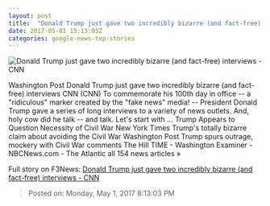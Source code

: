 ```yaml
---
layout: post
title:  "Donald Trump just gave two incredibly bizarre (and fact-free) interviews - CNN"
date: 2017-05-01 15:13:03Z
categories: google-news-top-stories
---
```


![Donald Trump just gave two incredibly bizarre (and fact-free) interviews - CNN](http://i2.cdn.cnn.com/cnnnext/dam/assets/170429195058-trump-day-100-super-tease.jpg)

Washington Post Donald Trump just gave two incredibly bizarre (and fact-free) interviews CNN (CNN) To commemorate his 100th day in office -- a "ridiculous" marker created by the "fake news" media! -- President Donald Trump gave a series of long interviews to a variety of news outlets. And, holy cow did he talk -- and talk. Let's start with ... Trump Appears to Question Necessity of Civil War New York Times Trump's totally bizarre claim about avoiding the Civil War Washington Post Trump spurs outrage, mockery with Civil War comments The Hill TIME - Washington Examiner - NBCNews.com - The Atlantic all 154 news articles »


Full story on F3News: [Donald Trump just gave two incredibly bizarre (and fact-free) interviews - CNN](http://www.f3nws.com/n/VuTgRE)

> Posted on: Monday, May 1, 2017 8:13:03 PM
